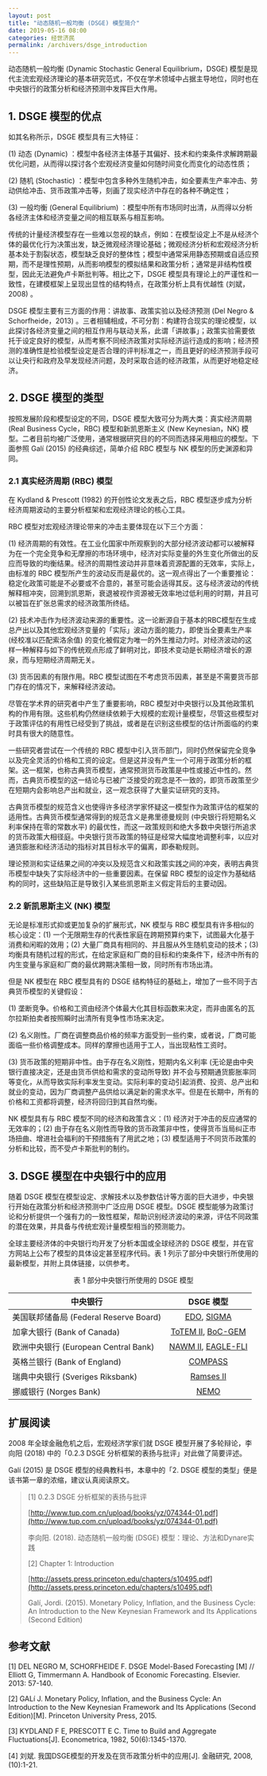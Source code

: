 ```yaml
---
layout: post
title: "动态随机一般均衡 (DSGE) 模型简介"
date: 2019-05-16 08:00
categories: 经世济民
permalink: /archivers/dsge_introduction
---
```


动态随机一般均衡 (Dynamic Stochastic General Equilibrium，DSGE) 模型是现代主流宏观经济理论的基本研究范式，不仅在学术领域中占据主导地位，同时也在中央银行的政策分析和经济预测中发挥巨大作用。


## 1. DSGE 模型的优点

如其名称所示，DSGE 模型具有三大特征：

(1) 动态 (Dynamic) ：模型中各经济主体基于其偏好、技术和约束条件求解跨期最优化问题，从而得以探讨各个宏观经济变量如何随时间变化而变化的动态性质；

(2) 随机 (Stochastic) ：模型中包含多种外生随机冲击，如全要素生产率冲击、劳动供给冲击、货币政策冲击等，刻画了现实经济中存在的各种不确定性；

(3) 一般均衡 (General Equilibrium) ：模型中所有市场同时出清，从而得以分析各经济主体和经济变量之间的相互联系与相互影响。

<!--more-->

传统的计量经济模型存在一些难以忽视的缺点，例如：在模型设定上不是从经济个体的最优化行为决策出发，缺乏微观经济理论基础；微观经济分析和宏观经济分析基本处于割裂状态，模型缺乏良好的整体性；模型中通常采用静态预期或自适应预期，而不是理性预期，从而影响模型的模拟结果和政策分析；通常是非结构性模型，因此无法避免卢卡斯批判等。相比之下，DSGE 模型具有理论上的严谨性和一致性，在建模框架上呈现出显性的结构特点，在政策分析上具有优越性 (刘斌，2008) 。

DSGE 模型主要有三方面的作用：讲故事、政策实验以及经济预测 (Del Negro & Schorfheide，2013) 。三者相辅相成，不可分割：构建符合现实的理论模型，以此探讨各经济变量之间的相互作用与联动关系，此谓「讲故事」；政策实验需要依托于设定良好的模型，从而考察不同经济政策对实际经济运行造成的影响；经济预测的准确性是检验模型设定是否合理的评判标准之一，而且更好的经济预测手段可以让央行和政府及早发现经济问题，及时采取合适的经济政策，从而更好地稳定经济。


## 2. DSGE 模型的类型

按照发展阶段和模型设定的不同，DSGE 模型大致可分为两大类：真实经济周期 (Real Business Cycle，RBC) 模型和新凯恩斯主义 (New Keynesian，NK) 模型。二者目前均被广泛使用，通常根据研究目的的不同而选择采用相应的模型。下面参照 Galí (2015) 的经典综述，简单介绍 RBC 模型与 NK 模型的历史渊源和异同。

### 2.1 真实经济周期 (RBC) 模型

在 Kydland & Prescott (1982) 的开创性论文发表之后，RBC 模型逐步成为分析经济周期波动的主要分析框架和宏观经济理论的核心工具。

RBC 模型对宏观经济理论带来的冲击主要体现在以下三个方面：

(1) 经济周期的有效性。在工业化国家中所观察到的大部分经济波动都可以被解释为在一个完全竞争和无摩擦的市场环境中，经济对实际变量的外生变化所做出的反应而导致的均衡结果。经济的周期性波动并非意味着资源配置的无效率，实际上，由标准的 RBC 模型所产生的波动反而是最优的。这一观点得出了一个重要推论：稳定化政策可能是不必要或不合意的，甚至可能会适得其反。这与经济波动的传统解释相冲突，回溯到凯恩斯，衰退被视作资源被无效率地过低利用的时期，并且可以被旨在扩张总需求的经济政策所终结。

(2) 技术冲击作为经济波动来源的重要性。这一论断源自于基本的RBC模型在生成总产出以及其他宏观经济变量的「实际」波动方面的能力，即使当全要素生产率 (经校准以匹配索洛余值) 的变化被假定为唯一的外生推动力时。对经济波动的这样一种解释与如下的传统观点形成了鲜明对比，即技术变动是长期经济增长的源泉，而与短期经济周期无关。

(3) 货币因素的有限作用。RBC 模型试图在不考虑货币因素，甚至是不需要货币部门存在的情况下，来解释经济波动。

尽管在学术界的研究者中产生了重要影响，RBC 模型对中央银行以及其他政策机构的作用有限。这些机构仍然继续依赖于大规模的宏观计量模型，尽管这些模型对于政策评估的有用性已经受到了挑战，或者是在识别这些模型的估计所面临的约束时具有很大的随意性。

一些研究者尝试在一个传统的 RBC 模型中引入货币部门，同时仍然保留完全竞争以及完全灵活的价格和工资的设定。但是这并没有产生一个可用于政策分析的框架。这一框架，也称古典货币模型，通常预测货币政策是中性或接近中性的。然而，古典货币模型的这一结论与已被广泛接受的观念是不一致的，即货币政策至少在短期内会影响总产出和就业，这一观念获得了大量实证研究的支持。

古典货币模型的规范含义也使得许多经济学家怀疑这一模型作为政策评估的框架的适用性。古典货币模型通常得到的规范含义是弗里德曼规则 (中央银行将短期名义利率保持在零的常数水平) 的最优性，而这一政策规则和绝大多数中央银行所追求的货币政策大相径庭。中央银行货币政策的特征是经常大幅度地调整利率，以应对通货膨胀和经济活动的指标对其目标水平的偏离，即泰勒规则。

理论预测和实证结果之间的冲突以及规范含义和政策实践之间的冲突，表明古典货币模型中缺失了实际经济中的一些重要因素。在保留 RBC 模型的设定作为基础结构的同时，这些缺陷正是导致引入某些凯恩斯主义假定背后的主要动因。

### 2.2 新凯恩斯主义 (NK) 模型

无论是标准形式抑或更加复杂的扩展形式，NK 模型与 RBC 模型具有许多相似的核心设定：(1) 一个无限期生存的代表性家庭在跨期预算约束下，试图最大化基于消费和闲暇的效用；(2) 大量厂商具有相同的、并且服从外生随机变动的技术；(3) 均衡具有随机过程的形式，在给定家庭和厂商的目标和约束条件下，经济中所有的内生变量与家庭和厂商的最优跨期决策相一致，同时所有市场出清。

但是 NK 模型在 RBC 模型具有的 DSGE 结构特征的基础上，增加了一些不同于古典货币模型的关键假设：

(1) 垄断竞争。价格和工资由经济个体最大化其目标函数来决定，而非由匿名的瓦尔拉斯拍卖者按照瞬时出清所有竞争性市场来决定。

(2) 名义刚性。厂商在调整商品价格的频率方面受到一些约束，或者说，厂商可能面临一些价格调整成本。同样的摩擦也适用于工人，当出现粘性工资时。

(3) 货币政策的短期非中性。由于存在名义刚性，短期内名义利率 (无论是由中央银行直接决定，还是由货币供给和需求的变动所导致) 并不会与预期通货膨胀率同等变化，从而导致实际利率发生变动。实际利率的变动引起消费、投资、总产出和就业的变动，因为厂商调整产品供给以满足新的需求水平。但是在长期中，所有的价格和工资都将调整，经济将回归到其自然均衡。

NK 模型具有与 RBC 模型不同的经济和政策含义：(1) 经济对于冲击的反应通常的无效率的；(2) 由于存在名义刚性而导致的货币政策非中性，使得货币当局纠正市场扭曲、增进社会福利的干预措施有了用武之地；(3) 模型适用于不同货币政策的分析和比较，而不受卢卡斯批判的制约。


## 3. DSGE 模型在中央银行中的应用

随着 DSGE 模型在模型设定、求解技术以及参数估计等方面的巨大进步，中央银行开始在政策分析和经济预测中广泛应用 DSGE 模型。DSGE 模型能够为政策讨论和分析提供一个强有力的一致性框架，帮助识别经济波动的来源，评估不同政策的潜在效果，并具备与传统宏观计量模型相当的预测能力。

全球主要经济体的中央银行均开发了分析本国或全球经济的 DSGE 模型，并在官方网站上公布了模型的具体设定甚至程序代码。表 1 列示了部分中央银行所使用的最新模型，并附上具体链接，以供参考。

<center> 表 1 部分中央银行所使用的 DSGE 模型 </center>

| <center> 中央银行 </center>	            | DSGE 模型                                 |
|:------------------------------------------|:-----------------------------------------:|
| 美国联邦储备局 (Federal Reserve Board)	| [EDO][EDO], [SIGMA][SIGMA]                |
| 加拿大银行 (Bank of Canada)	            | [ToTEM II][ToTEM II], [BoC-GEM][BoC-GEM]  |
| 欧洲中央银行 (European Central Bank)	    | [NAWM II][NAWM II], [EAGLE-FLI][NAWM II]  |
| 英格兰银行 (Bank of England)	            | [COMPASS][COMPASS]                        |
| 瑞典中央银行 (Sveriges Riksbank)	        | [Ramses II][Ramses II]                    |
| 挪威银行 (Norges Bank)	                | [NEMO][NEMO]                              |


## 扩展阅读

2008 年全球金融危机之后，宏观经济学家们就 DSGE 模型开展了多轮辩论，李向阳 (2018) 中的「0.2.3 DSGE 分析框架的表扬与批评」对此做了简要评述。

Galí (2015) 是 DSGE 模型的经典教科书，本章中的「2. DSGE 模型的类型」便是该书第一章的浓缩，建议认真阅读原文。

> [1] 0.2.3 DSGE 分析框架的表扬与批评
> 
> [http://www.tup.com.cn/upload/books/yz/074344-01.pdf](http://www.tup.com.cn/upload/books/yz/074344-01.pdf)
> 
> 李向阳. (2018). 动态随机一般均衡 (DSGE) 模型：理论、方法和Dynare实践
>
> [2] Chapter 1: Introduction
> 
> [http://assets.press.princeton.edu/chapters/s10495.pdf](http://assets.press.princeton.edu/chapters/s10495.pdf)
> 
> Galí, Jordi. (2015). Monetary Policy, Inflation, and the Business Cycle: An Introduction to the New Keynesian Framework and Its Applications (Second Edition)


## 参考文献

[1]	DEL NEGRO M, SCHORFHEIDE F. DSGE Model-Based Forecasting [M] // Elliott G, Timmermann A. Handbook of Economic Forecasting. Elsevier. 2013: 57-140.

[2]	GALí J. Monetary Policy, Inflation, and the Business Cycle: An Introduction to the New Keynesian Framework and Its Applications (Second Edition)[M]. Princeton University Press, 2015.

[3]	KYDLAND F E, PRESCOTT E C. Time to Build and Aggregate Fluctuations[J]. Econometrica, 1982, 50(6):1345-1370.

[4]	刘斌. 我国DSGE模型的开发及在货币政策分析中的应用[J]. 金融研究, 2008, (10):1-21.

[EDO]:       https://www.federalreserve.gov/econres/edo-models-about.htm
[SIGMA]:     https://www.federalreserve.gov/pubs/ifdp/2005/835/revision/IFDP835r.pdf
[ToTEM II]:  https://www.bankofcanada.ca/2013/10/technical-report-100
[BoC-GEM]:   https://www.bankofcanada.ca/2007/09/technical-report-no98
[NAWM II]:   https://www.ecb.europa.eu/pub/pdf/scpwps/ecb.wp2200.en.pdf
[EAGLE-FLI]: https://www.ecb.europa.eu/pub/pdf/scpwps/ecbwp1923.en.pdf
[COMPASS]:   https://www.bankofengland.co.uk/working-paper/2013/the-boes-forecasting-platform-compass-maps-ease-and-the-suite-of-models
[Ramses II]: https://www.riksbank.se/en-gb/press-and-published/publications/working-paper-series/occasional-paper-series/occasional-paper-series-no.-12-ramses-ii--model-description
[NEMO]:      https://www.norges-bank.no/en/topics/Monetary-policy/Models-for-monetary-policy-analysis-and-forecasting/NEMO
